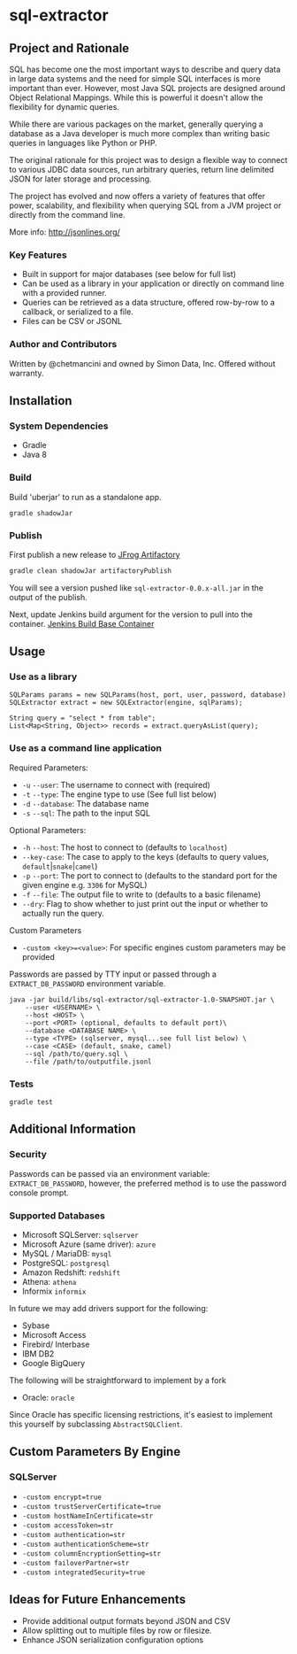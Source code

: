# sql-extractor

## Project and Rationale

SQL has become one the most important ways to describe and query data in large data systems and the need for simple SQL interfaces is more important than ever. 
However, most Java SQL projects are designed around Object Relational Mappings. 
While this is powerful it doesn't allow the flexibility for dynamic queries.

While there are various packages on the market, generally querying a database as a Java developer is much more complex than writing basic queries in languages like Python or PHP.

The original rationale for this project was to design a flexible way to connect to various JDBC data sources, run arbitrary queries, return line delimited JSON for later storage and processing.

The project has evolved and now offers a variety of features that offer power, scalability, and flexibility when querying SQL from a JVM project or directly from the command line.

More info: http://jsonlines.org/

### Key Features
* Built in support for major databases (see below for full list)
* Can be used as a library in your application or directly on command line with a provided runner.
* Queries can be retrieved as a data structure, offered row-by-row to a callback, or serialized to a file.
* Files can be CSV or JSONL

### Author and Contributors
Written by @chetmancini and owned by Simon Data, Inc. Offered without warranty.

## Installation

### System Dependencies
* Gradle
* Java 8

### Build
Build 'uberjar' to run as a standalone app.
```$sh
gradle shadowJar
```

### Publish

First publish a new release to [JFrog Artifactory](https://simondata.jfrog.io/ui/repos/tree/General/gradle-virtual/gradle-int/sql-extractor)
```sh
gradle clean shadowJar artifactoryPublish
```

You will see a version pushed like `sql-extractor-0.0.x-all.jar` in the output of the publish.

Next, update Jenkins build argument for the version to pull into the container.
[Jenkins Build Base Container](https://misc.automation.simondata.net/job/build-base-web-container/configure)

## Usage
### Use as a library

```$java
SQLParams params = new SQLParams(host, port, user, password, database)
SQLExtractor extract = new SQLExtractor(engine, sqlParams);

String query = "select * from table";
List<Map<String, Object>> records = extract.queryAsList(query);
```

### Use as a command line application
Required Parameters:
* `-u` `--user`: The username to connect with (required)
* `-t` `--type`: The engine type to use (See full list below)
* `-d` `--database`: The database name
* `-s` `--sql`: The path to the input SQL

Optional Parameters:
* `-h` `--host`: The host to connect to (defaults to `localhost`)
* `--key-case`: The case to apply to the keys (defaults to query values, `default`|`snake`|`camel`)
* `-p` `--port`: The port to connect to (defaults to the standard port for the given engine e.g. `3306` for MySQL)
* `-f` `--file`: The output file to write to (defaults to a basic filename)
* `--dry`: Flag to show whether to just print out the input or whether to actually run the query.

Custom Parameters
* `-custom <key>=<value>`: For specific engines custom parameters may be provided

Passwords are passed by TTY input or passed through a `EXTRACT_DB_PASSWORD` environment variable.

```$sh
java -jar build/libs/sql-extractor/sql-extractor-1.0-SNAPSHOT.jar \
    --user <USERNAME> \
    --host <HOST> \
    --port <PORT> (optional, defaults to default port)\
    --database <DATABASE NAME> \
    --type <TYPE> (sqlserver, mysql...see full list below) \
    --case <CASE> (default, snake, camel)
    --sql /path/to/query.sql \
    --file /path/to/outputfile.jsonl
```

### Tests
```$sh
gradle test
```

## Additional Information

### Security

Passwords can be passed via an environment variable: `EXTRACT_DB_PASSWORD`, 
however, the preferred method is to use the password console prompt.

### Supported Databases

* Microsoft SQLServer: `sqlserver`
* Microsoft Azure (same driver): `azure`
* MySQL / MariaDB: `mysql`
* PostgreSQL: `postgresql`
* Amazon Redshift: `redshift`
* Athena: `athena`
* Informix `informix`

In future we may add drivers support for the following:
* Sybase
* Microsoft Access
* Firebird/ Interbase
* IBM DB2
* Google BigQuery

The following will be straightforward to implement by a fork
* Oracle: `oracle`

Since Oracle has specific licensing restrictions, it's easiest to implement this yourself by subclassing `AbstractSQLClient`.

## Custom Parameters By Engine
### SQLServer
* `-custom encrypt=true`
* `-custom trustServerCertificate=true`
* `-custom hostNameInCertificate=str`
* `-custom accessToken=str`
* `-custom authentication=str`
* `-custom authenticationScheme=str`
* `-custom columnEncryptionSetting=str`
* `-custom failoverPartner=str`
* `-custom integratedSecurity=true`



## Ideas for Future Enhancements
* Provide additional output formats beyond JSON and CSV
* Allow splitting out to multiple files by row or filesize.
* Enhance JSON serialization configuration options
